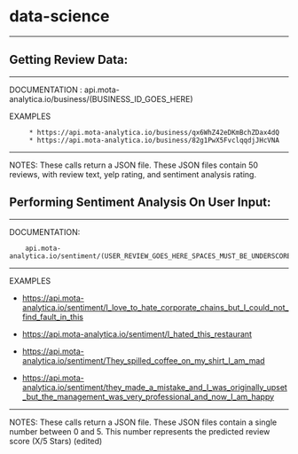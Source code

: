 # data-science



____
## Getting Review Data:
________
DOCUMENTATION : api.mota-analytica.io/business/(BUSINESS_ID_GOES_HERE)

EXAMPLES  


         * https://api.mota-analytica.io/business/qx6WhZ42eDKmBchZDax4dQ
         * https://api.mota-analytica.io/business/82g1PwX5FvclqqdjJHcVNA
_____
NOTES:   These calls return a JSON file. These JSON files contain 50 reviews, with review text, yelp rating, and sentiment analysis rating.



## Performing Sentiment Analysis On User Input:
________
DOCUMENTATION:

        api.mota-analytica.io/sentiment/(USER_REVIEW_GOES_HERE_SPACES_MUST_BE_UNDERSCORES)
______
EXAMPLES 

* https://api.mota-analytica.io/sentiment/I_love_to_hate_corporate_chains_but_I_could_not_find_fault_in_this

* https://api.mota-analytica.io/sentiment/I_hated_this_restaurant
         
* https://api.mota-analytica.io/sentiment/They_spilled_coffee_on_my_shirt_I_am_mad
         
* https://api.mota-analytica.io/sentiment/they_made_a_mistake_and_I_was_originally_upset_but_the_management_was_very_professional_and_now_I_am_happy


----------
NOTES: These calls return a JSON file. These JSON files contain a single number between 0 and 5. This number represents the predicted review score (X/5 Stars) (edited) 
